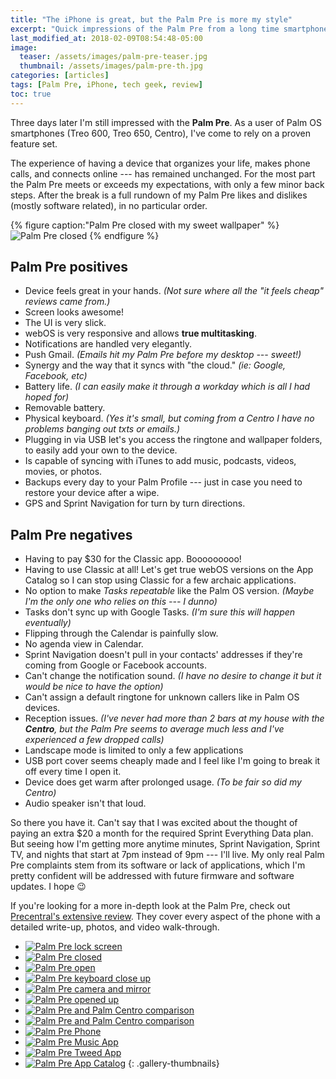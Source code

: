 ```yaml
---
title: "The iPhone is great, but the Palm Pre is more my style"
excerpt: "Quick impressions of the Palm Pre from a long time smartphone user."
last_modified_at: 2018-02-09T08:54:48-05:00
image: 
  teaser: /assets/images/palm-pre-teaser.jpg
  thumbnail: /assets/images/palm-pre-th.jpg
categories: [articles]
tags: [Palm Pre, iPhone, tech geek, review]
toc: true
---
```


Three days later I'm still impressed with the **Palm Pre**. As a user of Palm OS smartphones (Treo 600, Treo 650, Centro), I've come to rely on a proven feature set.

The experience of having a device that organizes your life, makes phone calls, and connects online --- has remained unchanged. For the most part the Palm Pre meets or exceeds my expectations, with only a few minor back steps. After the break is a full rundown of my Palm Pre likes and dislikes (mostly software related), in no particular order.

{% figure caption:"Palm Pre closed with my sweet wallpaper" %}
![Palm Pre closed](/assets/images/palm-pre-wallpaper.jpg)
{% endfigure %}

## Palm Pre positives

* Device feels great in your hands. *(Not sure where all the "it feels cheap" reviews came from.)*
* Screen looks awesome!
* The UI is very slick.
* webOS is very responsive and allows **true multitasking**.
* Notifications are handled very elegantly.
* Push Gmail. *(Emails hit my Palm Pre before my desktop --- sweet!)*
* Synergy and the way that it syncs with "the cloud." *(ie: Google, Facebook, etc)*
* Battery life. *(I can easily make it through a workday which is all I had hoped for)*
* Removable battery.
* Physical keyboard. *(Yes it's small, but coming from a Centro I have no problems banging out txts or emails.)*
* Plugging in via USB let's you access the ringtone and wallpaper folders, to easily add your own to the device.
* Is capable of syncing with iTunes to add music, podcasts, videos, movies, or photos.
* Backups every day to your Palm Profile --- just in case you need to restore your device after a wipe.
* GPS and Sprint Navigation for turn by turn directions.

## Palm Pre negatives

* Having to pay $30 for the Classic app. Booooooooo!
* Having to use Classic at all! Let's get true webOS versions on the App Catalog so I can stop using Classic for a few archaic applications.
* No option to make *Tasks repeatable* like the Palm OS version. *(Maybe I'm the only one who relies on this --- I dunno)*
* Tasks don't sync up with Google Tasks. *(I'm sure this will happen eventually)*
* Flipping through the Calendar is painfully slow.
* No agenda view in Calendar.
* Sprint Navigation doesn't pull in your contacts' addresses if they're coming from Google or Facebook accounts.
* Can't change the notification sound. *(I have no desire to change it but it would be nice to have the option)*
* Can't assign a default ringtone for unknown callers like in Palm OS devices.
* Reception issues. *(I've never had more than 2 bars at my house with the **Centro**, but the Palm Pre seems to average much less and I've experienced a few dropped calls)*
* Landscape mode is limited to only a few applications
* USB port cover seems cheaply made and I feel like I'm going to break it off every time I open it.
* Device does get warm after prolonged usage. *(To be fair so did my Centro)*
* Audio speaker isn't that loud.

So there you have it. Can't say that I was excited about the thought of paying an extra $20 a month for the required Sprint Everything Data plan. But seeing how I'm getting more anytime minutes, Sprint Navigation, Sprint TV, and nights that start at 7pm instead of 9pm --- I'll live. My only real Palm Pre complaints stem from its software or lack of applications, which I'm pretty confident will be addressed with future firmware and software updates. I hope :wink:

If you're looking for a more in-depth look at the Palm Pre, check out [Precentral's extensive review](https://web.archive.org/web/20100613121400/http://www.precentral.net/palm-pre-review). They cover every aspect of the phone with a detailed write-up, photos, and video walk-through.

* [![Palm Pre lock screen](/assets/images/354t.jpg)](/assets/images/354.jpg)
* [![Palm Pre closed](/assets/images/355t.jpg)](/assets/images/355.jpg)
* [![Palm Pre open](/assets/images/356t.jpg)](/assets/images/356.jpg)
* [![Palm Pre keyboard close up](/assets/images/357t.jpg)](/assets/images/357.jpg)
* [![Palm Pre camera and mirror](/assets/images/358t.jpg)](/assets/images/358.jpg)
* [![Palm Pre opened up](/assets/images/359t.jpg)](/assets/images/359.jpg)
* [![Palm Pre and Palm Centro comparison](/assets/images/360t.jpg)](/assets/images/360.jpg)
* [![Palm Pre and Palm Centro comparison](/assets/images/361t.jpg)](/assets/images/361.jpg)
* [![Palm Pre Phone](/assets/images/362t.jpg)](/assets/images/362.jpg)
* [![Palm Pre Music App](/assets/images/363t.jpg)](/assets/images/363.jpg)
* [![Palm Pre Tweed App](/assets/images/364t.jpg)](/assets/images/364.jpg)
* [![Palm Pre App Catalog](/assets/images/365t.jpg)](/assets/images/365.jpg)
{: .gallery-thumbnails}
